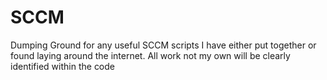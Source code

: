 # SCCM
Dumping Ground for any useful SCCM scripts I have either put together or found laying around the internet. All work not my own will be clearly identified within the code
